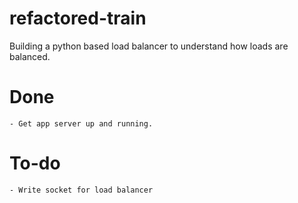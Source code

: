 # refactored-train

Building a python based load balancer to understand how loads are balanced.

# Done
	- Get app server up and running.
# To-do
	- Write socket for load balancer
